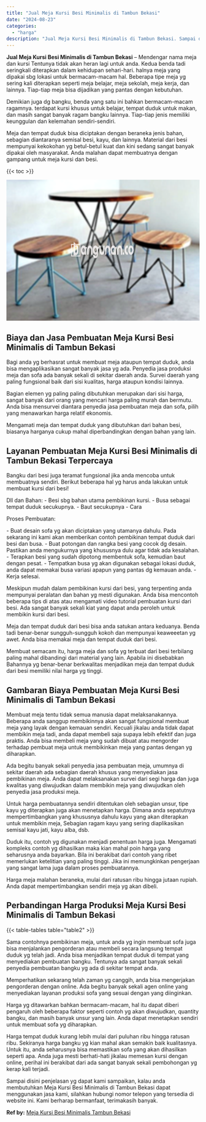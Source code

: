 ```yaml
---
title: "Jual Meja Kursi Besi Minimalis di Tambun Bekasi"
date: "2024-08-23"
categories: 
  - "harga"
description: "Jual Meja Kursi Besi Minimalis di Tambun Bekasi. Sampai disini penjelasan yg dapat kami sampaikan, kalau anda membutuhkan Meja Kursi Besi Minimalis di Tambun..."
---
```


**Jual Meja Kursi Besi Minimalis di Tambun Bekasi** – Mendengar nama meja dan kursi Tentunya tidak akan heran lagi untuk anda. Kedua benda tadi seringkali diterapkan dalam kehidupan sehari-hari. halnya meja yang dipakai sbg lokasi untuk bermacam-macam hal. Beberapa tipe meja yg sering kali diterapkan seperti meja belajar, meja sekolah, meja kerja, dan lainnya. Tiap-tiap meja bisa dijadikan yang pantas dengan kebutuhan.

Demikian juga dg bangku, benda yang satu ini bahkan bermacam-macam ragamnya. terdapat kursi khusus untuk belajar, tempat duduk untuk makan, dan masih sangat banyak ragam bangku lainnya. Tiap-tiap jenis memiliki keunggulan dan kelemahan sendiri-sendiri.

Meja dan tempat duduk bisa diciptakan dengan beraneka jenis bahan, sebagian diantaranya semisal besi, kayu, dan lainnya. Material dari besi mempunyai kekokohan yg betul-betul kuat dan kini sedang sangat banyak dipakai oleh masyarakat. Anda malahan dapat membuatnya dengan gampang untuk meja kursi dan besi.

{{< toc >}}

![Jual Meja Kursi Besi Minimalis di Tambun Bekasi](/images/jual-meja-besi-murah16.png)

## Biaya dan Jasa Pembuatan Meja Kursi Besi Minimalis di Tambun Bekasi

Bagi anda yg berhasrat untuk membuat meja ataupun tempat duduk, anda bisa mengaplikasikan sangat banyak jasa yg ada. Penyedia jasa produksi meja dan sofa ada banyak sekali di sekitar daerah anda. Survei daerah yang paling fungsional baik dari sisi kualitas, harga ataupun kondisi lainnya.

Bagian elemen yg paling paling dibutuhkan merupakan dari sisi harga, sangat banyak dari orang yang mencari harga paling murah dan bermutu. Anda bisa mensurvei diantara penyedia jasa pembuatan meja dan sofa, pilih yang menawarkan harga relatif ekonomis.

Mengamati meja dan tempat duduk yang dibutuhkan dari bahan besi, biasanya harganya cukup mahal diperbandingkan dengan bahan yang lain.

## Layanan Pembuatan Meja Kursi Besi Minimalis di Tambun Bekasi Terpercaya

Bangku dari besi juga teramat fungsional jika anda mencoba untuk membuatnya sendiri. Berikut beberapa hal yg harus anda lakukan untuk membuat kursi dari besi!

Dll dan Bahan: - Besi sbg bahan utama pembikinan kursi. - Busa sebagai tempat duduk secukupnya. - Baut secukupnya - Cara

Proses Pembuatan:

\- Buat desain sofa yg akan diciptakan yang utamanya dahulu. Pada sekarang ini kami akan memberikan contoh pembikinan tempat duduk dari besi dan busa. - Buat potongan dan rangka besi yang cocok dg desain. Pastikan anda mengukurnya yang khususnya dulu agar tidak ada kesalahan. - Terapkan besi yang sudah dipotong membentuk sofa, kemudian baut dengan pesat. - Tempatkan busa yg akan digunakan sebagai lokasi duduk, anda dapat memakai busa variasi apapun yang pantas dg kemauan anda. - Kerja selesai.

Meskipun mudah dalam pembikinan kursi dari besi, yang terpenting anda mempunyai peralatan dan bahan yg mesti digunakan. Anda bisa mencontoh beberapa tips di atas atau mengamati video tutorial pembuatan kursi dari besi. Ada sangat banyak sekali kiat yang dapat anda peroleh untuk membikin kursi dari besi.

Meja dan tempat duduk dari besi bisa anda satukan antara keduanya. Benda tadi benar-benar sungguh-sungguh kokoh dan mempunyai keaweeetan yg awet. Anda bisa memakai meja dan tempat duduk dari besi.

Membuat semacam itu, harga meja dan sofa yg terbuat dari besi terbilang paling mahal dibandingi dari material yang lain. Apabila ini disebabkan Bahannya yg benar-benar berkwalitas menjadikan meja dan tempat duduk dari besi memiliki nilai harga yg tinggi.

## Gambaran Biaya Pembuatan Meja Kursi Besi Minimalis di Tambun Bekasi

Membuat meja tentu tidak semua manusia dapat melaksanakannya. Beberapa anda sanggup membikinnya akan sangat fungsional membuat meja yang layak dengan kemauan sendiri. Kecuali jikalau anda tidak dapat membikin meja tadi, anda dapat membeli saja supaya lebih efektif dan juga praktis. Anda bisa membeli meja yang sudah dibuat atau mengorder terhadap pembuat meja untuk membikinkan meja yang pantas dengan yg diharapkan.

Ada begitu banyak sekali penyedia jasa pembuatan meja, umumnya di sekitar daerah ada sebagian daerah khusus yang menyediakan jasa pembikinan meja. Anda dapat melaksanakan survei dari segi harga dan juga kwalitas yang diwujudkan dalam membikin meja yang diwujudkan oleh penyedia jasa produksi meja.

Untuk harga pembuatannya sendiri ditentukan oleh sebagian unsur, tipe kayu yg diterapkan juga akan menetapkan harga. Dimana anda sepatutnya mempertimbangkan yang khususnya dahulu kayu yang akan diterapkan untuk membikin meja, Sebagian ragam kayu yang sering diaplikasikan semisal kayu jati, kayu alba, dsb.

Duduk itu, contoh yg digunakan menjadi penentuan harga juga. Mengamati kompleks contoh yg dihasilkan maka kian mahal poin harga yang seharusnya anda bayarkan. Bila ini berakibat dari contoh yang ribet memerlukan ketelitian yang paling tinggi. Jika ini memungkinkan pengerjaan yang sangat lama juga dalam proses pembuatannya.

Harga meja malahan beraneka, mulai dari ratusan ribu hingga jutaan rupiah. Anda dapat mempertimbangkan sendiri meja yg akan dibeli.

## Perbandingan Harga Produksi Meja Kursi Besi Minimalis di Tambun Bekasi

{{< table-tables table="table2" >}}

Sama contohnya pembikinan meja, untuk anda yg ingin membuat sofa juga bisa menjalankan pengorderan atau membeli secara langsung tempat duduk yg telah jadi. Anda bisa menjadikan tempat duduk di tempat yang menyediakan pembuatan bangku. Tentunya ada sangat banyak sekali penyedia pembuatan bangku yg ada di sekitar tempat anda.

Memperhatikan sekarang telah zaman yg canggih, anda bisa mengerjakan pengorderan dengan online. Ada begitu banyak sekali agen online yang menyediakan layanan produksi sofa yang sesuai dengan yang diinginkan.

Harga yg ditawarkan bahkan bermacam-macam, hal itu dapat diberi pengaruh oleh beberapa faktor seperti contoh yg akan diwujudkan, quantity bangku, dan masih banyak unsur yang lain. Anda dapat menetapkan sendiri untuk membuat sofa yg diharapkan.

Harga tempat duduk kurang lebih mulai dari puluhan ribu hingga ratusan ribu. Sekiranya harga bangku yg kian mahal akan semakin baik kualitasnya. Untuk itu, anda seharusnya bisa memastikan sofa yang akan dihasilkan seperti apa. Anda juga mesti berhati-hati jikalau memesan kursi dengan online, perihal ini berakibat dari ada sangat banyak sekali pembohongan yg kerap kali terjadi.

Sampai disini penjelasan yg dapat kami sampaikan, kalau anda membutuhkan Meja Kursi Besi Minimalis di Tambun Bekasi dapat menggunakan jasa kami, silahkan hubungi nomor telepon yang tersedia di website ini. Kami berharap bermanfaat, terimakasih banyak.

**Ref by:** [Meja Kursi Besi Minimalis Tambun Bekasi](https://id.wikipedia.org/wiki/Meja)
